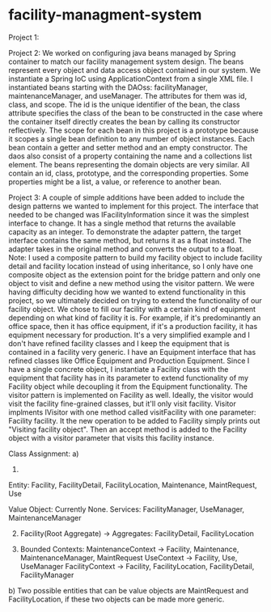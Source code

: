 # facility-managment-system

Project 1:

Project 2:
We worked on configuring java beans managed by Spring container to match our facility management system design. The beans represent every object and data access object contained in our system. We instantiate a Spring IoC using ApplicationContext from a single XML file. I instantiated beans starting with the DAOss: facilityManager, maintenanceManager, and useManager. The attributes for them was id, class, and scope. The id is the unique identifier of the bean, the class attribute specifies the class of the bean to be constructed in the case where the container itself directly creates the bean by calling its constructor reflectively. The scope for each bean in this project is a prototype because it scopes a single bean definition to any number of object instances. Each bean contain a getter and setter method and an empty constructor. The daos also consist of a property containing the name and a collections list element. The beans representing the domain objects are very similar. All contain an id, class, prototype, and the corresponding properties. Some properties might be a list, a value, or reference to another bean.

Project 3: A couple of simple additions have been added to include the design patterns we wanted to implement for this project. The interface that needed to be changed was IFacilityInformation since it was the simplest interface to change. It has a single method that returns the available capacity as an integer. To demonstrate the adapter pattern, the target interface contains the same method, but returns it as a float instead. The adapter takes in the original method and converts the output to a float. Note: I used a composite pattern to build my facility object to include facility detail and facility location instead of using inheritance, so I only have one composite object as the extension point for the bridge pattern and only one object to visit and define a new method using the visitor pattern. We were having difficulty deciding how we wanted to extend functionality in this project, so we ultimately decided on trying to extend the functionality of our facility object. We chose to fill our facility with a certain kind of equipment depending on what kind of facility it is. For example, if it's predominantly an office space, then it has office equipment, if it's a production facility, it has equipment necessary for production. It's a very simplified example and I don't have refined facility classes and I keep the equipment that is contained in a facility very generic. I have an Equipment interface that has refined classes like Office Equipment and Production Equipment. Since I have a single concrete object, I instantiate a Facility class with the equipment that facility has in its parameter to extend functionality of my Facility object while decoupling it from the Equipment functionality. The visitor pattern is implemented on Facility as well. Ideally, the visitor would visit the facility fine-grained classes, but it'll only visit facility. Visitor implments IVisitor with one method called visitFacility with one parameter: Facility facility. It the new operation to be added to Facility simply prints out "Visiting facility object". Then an accept method is added to the Facility object with a visitor parameter that visits this facility instance. 

Class Assignment:
a)


1.
Entity: Facility, FacilityDetail, FacilityLocation, Maintenance, MaintRequest, Use

Value Object: Currently None.
Services: FacilityManager, UseManager, MaintenanceManager

2. Facility(Root Aggregate) -> Aggregates: FacilityDetail, FacilityLocation

3. Bounded Contexts: 
MaintenanceContext -> Facility, Maintenance, MaintenanceManager, MaintRequest
UseContext -> Facility, Use, UseManager
FacilityContext -> Facility, FacilityLocation, FacilityDetail, FacilityManager

b) Two possible entities that can be value objects are MaintRequest and FacilityLocation, if these two objects can be made more generic. 
